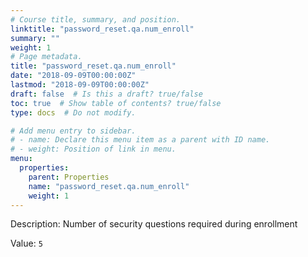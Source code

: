 ```yaml
---
# Course title, summary, and position.
linktitle: "password_reset.qa.num_enroll"
summary: ""
weight: 1
# Page metadata.
title: "password_reset.qa.num_enroll"
date: "2018-09-09T00:00:00Z"
lastmod: "2018-09-09T00:00:00Z"
draft: false  # Is this a draft? true/false
toc: true  # Show table of contents? true/false
type: docs  # Do not modify.

# Add menu entry to sidebar.
# - name: Declare this menu item as a parent with ID name.
# - weight: Position of link in menu.
menu:
  properties:
    parent: Properties
    name: "password_reset.qa.num_enroll"
    weight: 1
---
```


Description: Number of security questions required during enrollment


Value: `5`